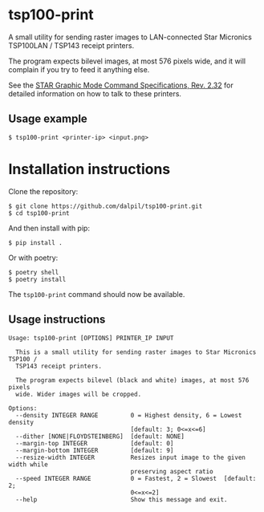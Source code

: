 # tsp100-print

A small utility for sending raster images to LAN-connected Star Micronics TSP100LAN / TSP143 receipt printers.

The program expects bilevel images, at most 576 pixels wide, and it will complain if you try to feed it anything else.

See the [STAR Graphic Mode Command Specifications, Rev. 2.32](https://starmicronics.com/support/Mannualfolder/star_graphic_cm_en.pdf) for detailed information on how to talk to these printers.


## Usage example

    $ tsp100-print <printer-ip> <input.png>


# Installation instructions

Clone the repository:

    $ git clone https://github.com/dalpil/tsp100-print.git
    $ cd tsp100-print

And then install with pip:

    $ pip install .

Or with poetry:

    $ poetry shell
    $ poetry install

The `tsp100-print` command should now be available.


## Usage instructions

    Usage: tsp100-print [OPTIONS] PRINTER_IP INPUT

      This is a small utility for sending raster images to Star Micronics TSP100 /
      TSP143 receipt printers.

      The program expects bilevel (black and white) images, at most 576 pixels
      wide. Wider images will be cropped.

    Options:
      --density INTEGER RANGE         0 = Highest density, 6 = Lowest density
                                      [default: 3; 0<=x<=6]
      --dither [NONE|FLOYDSTEINBERG]  [default: NONE]
      --margin-top INTEGER            [default: 0]
      --margin-bottom INTEGER         [default: 9]
      --resize-width INTEGER          Resizes input image to the given width while
                                      preserving aspect ratio
      --speed INTEGER RANGE           0 = Fastest, 2 = Slowest  [default: 2;
                                      0<=x<=2]
      --help                          Show this message and exit.
